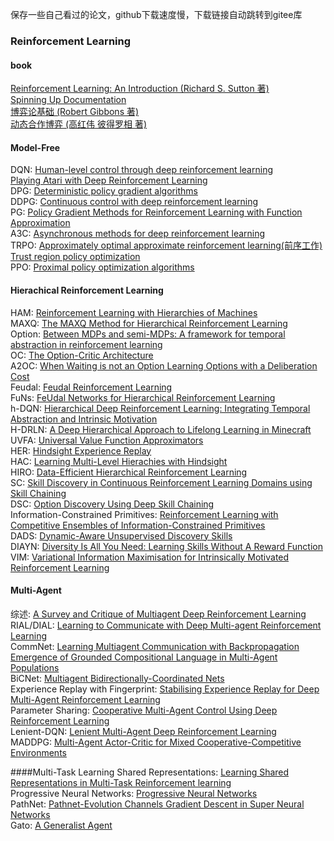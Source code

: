 保存一些自己看过的论文，github下载速度慢，下载链接自动跳转到gitee库

### Reinforcement Learning
#### book
[Reinforcement Learning: An Introduction (Richard S. Sutton 著)](https://gitee.com/yangshengqi/paper/blob/master/Book/Reinforcement%20Learning:%20An%20Introduction.pdf)  
[Spinning Up Documentation](https://gitee.com/yangshengqi/paper/blob/master/Book/Spinning%20Up%20Documentation.pdf)  
[博弈论基础 (Robert Gibbons 著)](https://gitee.com/yangshengqi/paper/blob/master/Book/博弈论基础.pdf)  
[动态合作博弈 (高红伟 彼得罗相 著)](https://gitee.com/yangshengqi/paper/blob/master/Book/动态合作博弈.pdf)  
  

#### Model-Free
DQN: [Human-level control through deep reinforcement learning](https://gitee.com/yangshengqi/paper/blob/master/Reinforcement%20Learning/model-free/Human-level%20control%20through%20deep%20reinforcement%20learning(Nature).pdf)  
     [Playing Atari with Deep Reinforcement Learning](https://gitee.com/yangshengqi/paper/blob/master/Reinforcement%20Learning/model-free/Playing%20Atari%20with%20Deep%20Reinforcement%20Learning(ICML).pdf)  
DPG: [Deterministic policy gradient algorithms](https://gitee.com/yangshengqi/paper/blob/master/Reinforcement%20Learning/model-free/Deterministic%20policy%20gradient%20algorithms.pdf)  
DDPG: [Continuous control with deep reinforcement learning](https://gitee.com/yangshengqi/paper/blob/master/Reinforcement%20Learning/model-free/Continuous%20control%20with%20deep%20reinforcement%20learning.pdf)  
PG: [Policy Gradient Methods for Reinforcement Learning with Function Approximation](https://gitee.com/yangshengqi/paper/blob/master/Reinforcement%20Learning/model-free/Policy%20Gradient%20Methods%20for%20Reinforcement%20Learning%20with%20Function%20Approximation.pdf)  
A3C: [Asynchronous methods for deep reinforcement learning](https://gitee.com/yangshengqi/paper/blob/master/Reinforcement%20Learning/model-free/Asynchronous%20methods%20for%20deep%20reinforcement%20learning.pdf)  
TRPO: [Approximately optimal approximate reinforcement learning(前序工作)](https://gitee.com/yangshengqi/paper/blob/master/Reinforcement%20Learning/model-free/Approximately%20optimal%20approximate%20reinforcement%20learning.pdf)  
      [Trust region policy optimization](https://gitee.com/yangshengqi/paper/blob/master/Reinforcement%20Learning/model-free/Trust%20region%20policy%20optimization.pdf)  
PPO: [Proximal policy optimization algorithms](https://gitee.com/yangshengqi/paper/blob/master/Reinforcement%20Learning/model-free/Proximal%20policy%20optimization%20algorithms.pdf)  

#### Hierachical Reinforcement Learning
HAM: [Reinforcement Learning with Hierarchies of Machines](https://gitee.com/yangshengqi/paper/blob/master/Reinforcement%20Learning/hierarchical/Reinforcement%20Learning%20with%20Hierarchies%20of%20Machines.pdf)  
MAXQ: [The MAXQ Method for Hierarchical Reinforcement Learning](https://gitee.com/yangshengqi/paper/blob/master/Reinforcement%20Learning/hierarchical/The%20MAXQ%20Method%20for%20Hierarchical%20Reinforcement%20Learning.pdf)  
Option: [Between MDPs and semi-MDPs: A framework for temporal abstraction in reinforcement learning](https://gitee.com/yangshengqi/paper/blob/master/Reinforcement%20Learning/hierarchical/Between%20MDPs%20and%20semi-MDPs:%20A%20framework%20for%20temporal%20abstraction%20in%20reinforcement%20learning.pdf)  
OC: [The Option-Critic Architecture](https://gitee.com/yangshengqi/paper/blob/master/Reinforcement%20Learning/hierarchical/The%20Option-Critic%20Architecture.pdf)    
A2OC: [When Waiting is not an Option  Learning Options with a Deliberation Cost](https://gitee.com/yangshengqi/paper/blob/master/Reinforcement%20Learning/hierarchical/When%20Waiting%20is%20not%20an%20Option%20%20Learning%20Options%20with%20a%20Deliberation%20Cost.pdf)  
Feudal: [Feudal Reinforcement Learning](https://gitee.com/yangshengqi/paper/blob/master/Reinforcement%20Learning/hierarchical/Feudal%20Reinforcement%20Learning.pdf)  
FuNs: [FeUdal Networks for Hierarchical Reinforcement Learning](https://gitee.com/yangshengqi/paper/blob/master/Reinforcement%20Learning/hierarchical/FeUdal%20Networks%20for%20Hierarchical%20Reinforcement%20Learning.pdf)  
h-DQN: [Hierarchical Deep Reinforcement Learning: Integrating Temporal Abstraction and Intrinsic Motivation](https://gitee.com/yangshengqi/paper/blob/master/Reinforcement%20Learning/hierarchical/Hierarchical%20Deep%20Reinforcement%20Learning:%0AIntegrating%20Temporal%20Abstraction%20and%0AIntrinsic%20Motivation.pdf)  
H-DRLN: [A Deep Hierarchical Approach to Lifelong Learning in Minecraft](https://gitee.com/yangshengqi/paper/blob/master/Reinforcement%20Learning/hierarchical/A%20Deep%20Hierarchical%20Approach%20to%20Lifelong%20Learning%20in%20Minecraft.pdf)  
UVFA: [Universal Value Function Approximators](https://gitee.com/yangshengqi/paper/blob/master/Reinforcement%20Learning/hierarchical/Universal%20Value%20Function%20Approximators.pdf)  
HER: [Hindsight Experience Replay](https://gitee.com/yangshengqi/paper/blob/master/Reinforcement%20Learning/hierarchical/Hindsight%20Experience%20Replay.pdf)   
HAC: [Learning Multi-Level Hierachies with Hindsight](https://gitee.com/yangshengqi/paper/blob/master/Reinforcement%20Learning/hierarchical/Learning%20Multi-Level%20Hierachies%20with%20Hindsight.pdf)   
HIRO: [Data-Efficient Hierarchical Reinforcement Learning](https://gitee.com/yangshengqi/paper/blob/master/Reinforcement%20Learning/hierarchical/Data-Efficient%20Hierarchical%20Reinforcement%20Learning.pdf)  
SC: [Skill Discovery in Continuous Reinforcement Learning Domains using Skill Chaining](https://gitee.com/yangshengqi/paper/blob/master/Reinforcement%20Learning/hierarchical/Skill%20Discovery%20in%20Continuous%20Reinforcement%0ALearning%20Domains%20using%20Skill%20Chaining.pdf)  
DSC: [Option Discovery Using Deep Skill Chaining](https://gitee.com/yangshengqi/paper/blob/master/Reinforcement%20Learning/hierarchical/Option%20Discovery%20Using%20Deep%20Skill%20Chaining.pdf)  
Information-Constrained Primitives: [Reinforcement Learning with Competitive Ensembles of Information-Constrained Primitives](https://gitee.com/yangshengqi/paper/blob/master/Reinforcement%20Learning/hierarchical/Reinforcement%20Learning%20with%20Competitive%20Ensembles%20of%20Information-Constrained%20Primitives.pdf)  
DADS: [Dynamic-Aware Unsupervised Discovery Skills](https://gitee.com/yangshengqi/paper/blob/master/Reinforcement%20Learning/hierarchical/Dynamic-Aware%20Unsupervised%20Discovery%20Skills.pdf)  
DIAYN: [Diversity Is All You Need: Learning Skills Without A Reward Function](https://gitee.com/yangshengqi/paper/blob/master/Reinforcement%20Learning/hierarchical/Diversity%20Is%20All%20You%20Need:%20%20Learning%20Skills%20Without%20A%20Reward%20Function.pdf)  
VIM: [Variational Information Maximisation for
Intrinsically Motivated Reinforcement Learning](https://gitee.com/yangshengqi/paper/blob/master/Reinforcement%20Learning/hierarchical/Variational%20Information%20Maximisation%20for%0AIntrinsically%20Motivated%20Reinforcement%20Learning.pdf)  

#### Multi-Agent
综述: [A Survey and Critique of Multiagent Deep Reinforcement Learning](https://gitee.com/yangshengqi/paper/blob/master/Reinforcement%20Learning/multi-agent/A%20Survey%20and%20Critique%20of%20Multiagent%20Deep%20Reinforcement%20Learning.pdf)  
RIAL/DIAL: [Learning to Communicate with Deep Multi-agent Reinforcement Learning](https://gitee.com/yangshengqi/paper/blob/master/Reinforcement%20Learning/multi-agent/Learning%20to%20communicate%20with%20deep%20multi-agent%20reinforcement%20learning.pdf)  
CommNet: [Learning Multiagent Communication with Backpropagation](https://gitee.com/yangshengqi/paper/blob/master/Reinforcement%20Learning/multi-agent/Learning%20Multiagent%20Communication%20with%20Backpropagation.pdf)  
[Emergence of Grounded Compositional Language in Multi-Agent Populations](https://gitee.com/yangshengqi/paper/blob/master/Reinforcement%20Learning/multi-agent/Emergence%20of%20Grounded%20Compositional%20Language%20in%20Multi-Agent%20Populations.pdf)  
BiCNet: [Multiagent Bidirectionally-Coordinated Nets](https://gitee.com/yangshengqi/paper/blob/master/Reinforcement%20Learning/multi-agent/Multiagent%20Bidirectionally-Coordinated%20Nets.pdf)  
Experience Replay with Fingerprint: [Stabilising Experience Replay for Deep Multi-Agent Reinforcement Learning](https://gitee.com/yangshengqi/paper/blob/master/Reinforcement%20Learning/multi-agent/Stabilising%20Experience%20Replay%20for%20Deep%20Multi-Agent%20Reinforcement%20Learning.pdf)  
Parameter Sharing: [Cooperative Multi-Agent Control Using Deep Reinforcement Learning](https://gitee.com/yangshengqi/paper/blob/master/Reinforcement%20Learning/multi-agent/Cooperative%20Multi-Agent%20Control%20Using%20Deep%20Reinforcement%20Learning.pdf)  
Lenient-DQN: [Lenient Multi-Agent Deep Reinforcement Learning](https://gitee.com/yangshengqi/paper/blob/master/Reinforcement%20Learning/multi-agent/Lenient%20Multi-Agent%20Deep%20Reinforcement%20Learning.pdf)  
MADDPG: [Multi-Agent Actor-Critic for Mixed Cooperative-Competitive Environments](https://gitee.com/yangshengqi/paper/blob/master/Reinforcement%20Learning/multi-agent/Multi-agent%20actor-critic%20for%20mixed%20cooperative-competitive%20environments.pdf)  

####Multi-Task
Learning Shared Representations: [Learning Shared Representations in Multi-Task Reinforcement learning](https://gitee.com/yangshengqi/paper/blob/master/Reinforcement%20Learning/multi-task/Learning%20shared%20representations%20in%20multi-task%20reinforcement%20learning.pdf)  
Progressive Neural Networks: [Progressive Neural Networks](https://gitee.com/yangshengqi/paper/blob/master/Reinforcement%20Learning/multi-task/Progressive%20neural%20networks.pdf)  
PathNet: [Pathnet-Evolution Channels Gradient Descent in Super Neural Networks](https://gitee.com/yangshengqi/paper/blob/master/Reinforcement%20Learning/multi-task/Pathnet-Evolution%20channels%20gradient%20descent%20in%20super%20neural%20networks.pdf)  
Gato: [A Generalist Agent](https://gitee.com/yangshengqi/paper/blob/master/Reinforcement%20Learning/multi-task/A%20Generalist%20Agent.pdf)



 

  
